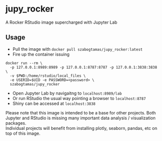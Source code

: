 # jupy_rocker
A Rocker RStudio image supercharged with Jupyter Lab

## Usage
* Pull the image with `docker pull szabogtamas/jupy_rocker:latest`
* Fire up the container issuing
```
docker run --rm \
  -p 127.0.0.1:8989:8989 -p 127.0.0.1:8787:8787 -p 127.0.0.1:3838:3838 \
  -v $PWD:/home/rstudio/local_files \
  -e USERID=$UID -e PASSWORD=<password> \
  szabogtamas/jupy_rocker
```
* Open Jupyter Lab by navigaitng to `localhost:8989/lab`
* Or run RStudio the usual way pointing a browser to `localhost:8787`
* Shiny can be accessed at `localhost:3838`

Please note that this image is intended to be a base for other projects. Both Jupyter and RStudio is missing many important data analysis / visualization packages.  
Individual projects will benefit from installing plotly, seaborn, pandas, etc on top of this image.
